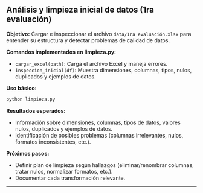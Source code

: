 ## Análisis y limpieza inicial de datos (1ra evaluación)

**Objetivo:**
Cargar e inspeccionar el archivo `data/1ra evaluación.xlsx` para entender su estructura y detectar problemas de calidad de datos.

**Comandos implementados en limpieza.py:**
- `cargar_excel(path)`: Carga el archivo Excel y maneja errores.
- `inspeccion_inicial(df)`: Muestra dimensiones, columnas, tipos, nulos, duplicados y ejemplos de datos.

**Uso básico:**
```bash
python limpieza.py
```

**Resultados esperados:**
- Información sobre dimensiones, columnas, tipos de datos, valores nulos, duplicados y ejemplos de datos.
- Identificación de posibles problemas (columnas irrelevantes, nulos, formatos inconsistentes, etc.).

**Próximos pasos:**
- Definir plan de limpieza según hallazgos (eliminar/renombrar columnas, tratar nulos, normalizar formatos, etc.).
- Documentar cada transformación relevante.

---
